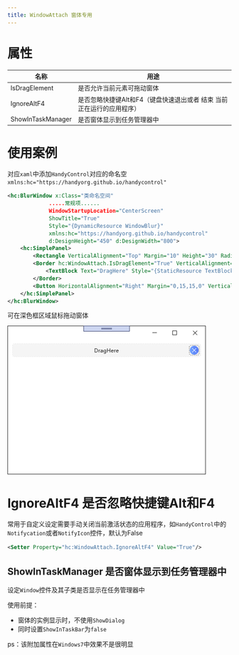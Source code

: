 ```yaml
---
title: WindowAttach 窗体专用
---
```


# 属性

| 名称              | 用途                                                         |
| ----------------- | ------------------------------------------------------------ |
| IsDragElement     | 是否允许当前元素可拖动窗体                                   |
| IgnoreAltF4       | 是否忽略快捷键Alt和F4（键盘快速退出或者 结束 当前正在运行的应用程序） |
| ShowInTaskManager | 是否窗体显示到任务管理器中                                   |

# 使用案例

对应`xaml`中添加`HandyControl`对应的命名空`xmlns:hc="https://handyorg.github.io/handycontrol"`

```xml
<hc:BlurWindow x:Class="类命名空间"
			 .....常规项......
             WindowStartupLocation="CenterScreen"
             ShowTitle="True"
             Style="{DynamicResource WindowBlur}"
             xmlns:hc="https://handyorg.github.io/handycontrol"
             d:DesignHeight="450" d:DesignWidth="800">
    <hc:SimplePanel>
        <Rectangle VerticalAlignment="Top" Margin="10" Height="30" RadiusX="4" RadiusY="4" Stroke="{DynamicResource BorderBrush}" StrokeDashArray="2,2"/>
        <Border hc:WindowAttach.IsDragElement="True" VerticalAlignment="Top" Margin="11" Height="28" Background="{DynamicResource DarkDefaultBrush}" CornerRadius="4">
            <TextBlock Text="DragHere" Style="{StaticResource TextBlockDefault}"/>
        </Border>
        <Button HorizontalAlignment="Right" Margin="0,15,15,0" VerticalAlignment="Top" Padding="0" Height="20" Width="20" Style="{StaticResource ButtonPrimary}" hc:IconElement.Geometry="{StaticResource CloseGeometry}" hc:BorderElement.CornerRadius="15"/>
    </hc:SimplePanel>
</hc:BlurWindow>
```

可在深色框区域鼠标拖动窗体

![WindowAttach.IsDragElement](https://raw.githubusercontent.com/HandyOrg/HandyOrgResource/master/HandyControl/Doc/attach/WindowAttach.IsDragElement.png)

# IgnoreAltF4 是否忽略快捷键Alt和F4

常用于自定义设定需要手动关闭当前激活状态的应用程序，如`HandyControl`中的`Notifycation`或者`NotifyIcon`控件，默认为False

```xml
<Setter Property="hc:WindowAttach.IgnoreAltF4" Value="True"/>
```

## ShowInTaskManager 是否窗体显示到任务管理器中

设定`Window`控件及其子类是否显示在任务管理器中

使用前提：

- 窗体的实例显示时，不使用`ShowDialog`
- 同时设置`ShowInTaskBar`为`false`

ps：该附加属性在`Windows7`中效果不是很明显